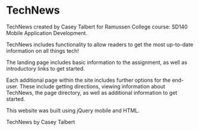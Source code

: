 # TechNews
TechNews created by Casey Talbert for Ramussen College course: SD140 Mobile Application Development.

TechNews includes functionality to allow readers to get the most up-to-date information on all things tech!

The landing page includes basic information to the assignment, as well as introductory links to get started.

Each additional page within the site includes further options for the end-user. These include getting directions, viewing information about TechNews, the page directory, as well as additional information to get started.

This website was built using jQuery mobile and HTML.

TechNews by Casey Talbert
